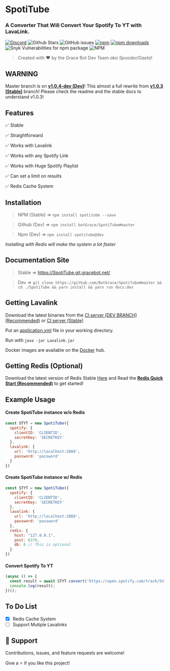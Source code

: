 
# SpotiTube
### A Converter That Will Convert Your Spotify To YT with LavaLink.
[![Discord](https://img.shields.io/discord/469387242767646730?style=flat-square&logo=discord&logoColor=white)](https://discordapp.com/invite/GuGcuwdYwg)
![Github Stars](https://img.shields.io/github/stars/BotGrace/SpotiTube?style=flat-square)
![GitHub issues](https://img.shields.io/github/issues-raw/BotGrace/SpotiTube?style=flat-square)
[![npm](https://img.shields.io/npm/v/spotitube?style=flat-square&maxAge=3600)](https://www.npmjs.com/package/spotitube)
[![npm downloads](https://img.shields.io/npm/dt/spotitube?style=flat-square&maxAge=3600)](https://www.npmjs.com/package/spotitube)
![Snyk Vulnerabilities for npm package](https://img.shields.io/snyk/vulnerabilities/npm/spotitube?style=flat-square&maxAge=3600) 
![NPM](https://img.shields.io/npm/l/spotitube?style=flat-square&maxAge=3600)

> Created with ❤️ by the Grace Bot Dev Team _aka Spooder/Gaeta_!

## **WARNING**
Master branch is on **[v1.0.4-dev (Dev)](https://github.com/BotGrace/SpotiTube/tree/master)**! This almost a full rewrite from **[v1.0.3 (Stable)](https://github.com/BotGrace/SpotiTube/tree/v1.0.3)** branch! Please check the readme and the stable docs to understand v1.0.3!

## Features

✅ Stable

✅ Straightforward

✅ Works with Lavalink

✅ Works with any Spotify Link

✅ Works with Huge Spotify Playlist

✅ Can set a limit on results

✅ Redis Cache System

## Installation
 
> NPM (Stable) => `npm install spotitube --save`

> Github (Dev) => `npm install botGrace/SpotiTube#master`

> Npm (Dev) => `npm install spotitube@dev`

_Installing with Redis will make the system a lot faster_

## Documentation Site

> Stable => https://SpotiTube.git.gracebot.net/

> Dev => `git clone https://github.com/BotGrace/SpotiTube#master && cd ./SpotiTube && yarn install && yarn run docs:dev`

## Getting Lavalink

Download the latest binaries from the [CI server (DEV BRANCH) (Recommended)](https://ci.fredboat.com/viewType.html?buildTypeId=Lavalink_Build&branch_Lavalink=refs%2Fheads%2Fdev&tab=buildTypeStatusDiv&guest=1) or [CI server (Stable)](https://ci.fredboat.com/viewLog.html?buildId=lastSuccessful&buildTypeId=Lavalink_Build&tab=artifacts&guest=1)

Put an [application.yml](https://github.com/freyacodes/Lavalink/blob/master/LavalinkServer/application.yml.example) file in your working directory.

Run with `java -jar Lavalink.jar`

Docker images are available on the [Docker](https://hub.docker.com/r/fredboat/lavalink/) hub.

## Getting Redis (Optional)

Download the latest version of Redis Stable [Here](https://redis.io/download) and  Read the **[Redis Quick Start (Recommended)](https://redis.io/topics/quickstart)** to get started!

## Example Usage

#### Create SpotiTube instance w/o Redis
```js
const STYT = new SpotiTube({
  spotify: {
    clientID: 'CLIENTID',
    secretKey: 'SECRETKEY'
  },
  lavalink: {
    url: 'http://localhost:2869',
    password: 'password'
  }
})
```

#### Create SpotiTube instance w/ Redis
```js
const STYT = new SpotiTube({
  spotify: {
    clientID: 'CLIENTID',
    secretKey: 'SECRETKEY'
  },
  lavalink: {
    url: 'http://localhost:2869',
    password: 'password'
  },
  redis: {
    host: "127.0.0.1",
    post: 6379,
    db: 0 // This is optional
  }
})
```

#### Convert Spotify To YT
```js
(async () => {
  const result = await STYT.convert('https://open.spotify.com/track/5nTtCOCds6I0PHMNtqelas', 15);
  console.log(result);
})();
```

## To Do List

 - [X] Redis Cache System
 - [ ] Support Mutiple Lavalinks

## 🤝 Support
Contributions, issues, and feature requests are welcome! 

Give a ⭐️ if you like this project!